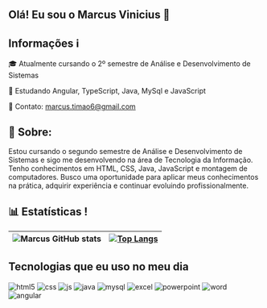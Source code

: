 ## Olá! Eu sou o Marcus Vinicius 👋

## Informações ℹ️
🎓 Atualmente cursando o 2º semestre de Análise e Desenvolvimento de Sistemas  

📗 Estudando Angular, TypeScript, Java, MySql e JavaScript  

📩 Contato: marcus.timao6@gmail.com


## 👤 Sobre:
Estou cursando o segundo semestre de Análise e Desenvolvimento de Sistemas e sigo me desenvolvendo na área de Tecnologia da Informação. Tenho conhecimentos em HTML, CSS, Java, JavaScript e montagem de computadores. Busco uma oportunidade para aplicar meus conhecimentos na prática, adquirir experiência e continuar evoluindo profissionalmente.

## 📊 Estatísticas !

| ![Marcus GitHub stats](https://github-readme-stats.vercel.app/api?username=marcus309&show_icons=true&theme=dracula) | [![Top Langs](https://github-readme-stats.vercel.app/api/top-langs/?username=marcus309&layout=donut&theme=dracula)](https://github.com/marcus309/github-readme-stats) |
|---|---|




## Tecnologias que eu uso no meu dia

<div style="display: inline_block">
  <img align="center" alt="html5" src="https://img.shields.io/badge/HTML5-E34F26?style=for-the-badge&logo=html5&logoColor=white" />
  <img align="center" alt="css" src="https://img.shields.io/badge/CSS-239120?&style=for-the-badge&logo=css3&logoColor=white" />
  <img align="center" alt="js" src="https://img.shields.io/badge/JavaScript-F7DF1E?style=for-the-badge&logo=javascript&logoColor=black" />
  <img align="center" alt="java" src="https://img.shields.io/badge/Java-ED8B00?style=for-the-badge&logo=openjdk&logoColor=white" />
  <img align="center" alt="mysql" src="https://img.shields.io/badge/MySQL-00000F?style=for-the-badge&logo=mysql&logoColor=white" />
  <img align="center" alt="excel" src="https://img.shields.io/badge/Microsoft_Excel-217346?style=for-the-badge&logo=microsoft-excel&logoColor=white" />
  <img align="center" alt="powerpoint" src="https://img.shields.io/badge/Microsoft_PowerPoint-B7472A?style=for-the-badge&logo=microsoft-powerpoint&logoColor=white" />
  <img align="center" alt="word" src="https://img.shields.io/badge/Microsoft_Word-2B579A?style=for-the-badge&logo=microsoft-word&logoColor=white" />
  <img align="center" alt="angular" src="https://img.shields.io/badge/Angular-DD0031?style=for-the-badge&logo=angular&logoColor=white" />
  
</div><br/>
